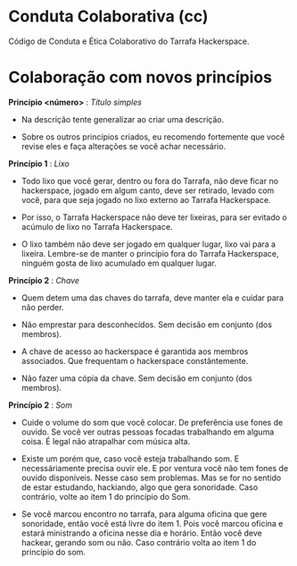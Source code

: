 Conduta Colaborativa (cc)
====================

Código de Conduta e Ética Colaborativo do Tarrafa Hackerspace.

# Colaboração com novos princípios

__Princípio <número>__ : _Título simples_

- Na descrição tente generalizar ao criar uma descrição.

- Sobre os outros princípios criados, eu recomendo fortemente que você revise eles e faça alterações se você achar necessário.

__Princípio 1__ : _Lixo_

- Todo lixo que você gerar, dentro ou fora do Tarrafa, não deve ficar no hackerspace, jogado em algum canto, deve ser retirado, levado com você, para que seja jogado no lixo externo ao Tarrafa Hackerspace.

- Por isso, o Tarrafa Hackerspace não deve ter lixeiras, para ser evitado o acúmulo de lixo no Tarrafa Hackerspace.

- O lixo também não deve ser jogado em qualquer lugar, lixo vai para a lixeira. Lembre-se de manter o princípio fora do Tarrafa Hackerspace, ninguém gosta de lixo acumulado em qualquer lugar.

__Princípio 2__ : _Chave_

- Quem detem uma das chaves do tarrafa, deve manter ela e cuidar para não perder.

- Não emprestar para desconhecídos. Sem decisão em conjunto (dos membros).

- A chave de acesso ao hackerspace é garantida aos membros associados. Que frequentam o hackerspace constântemente.

- Não fazer uma cópia da chave. Sem decisão em conjunto (dos membros).

__Princípio 2__ : _Som_

- Cuide o volume do som que você colocar. De preferência use fones de ouvido. Se você ver outras pessoas focadas trabalhando em alguma coisa. É legal não atrapalhar com música alta.

- Existe um porém que, caso você esteja trabalhando som. E necessáriamente precisa ouvir ele. E por ventura você não tem fones de ouvido disponíveis. Nesse caso sem problemas. Mas se for no sentido de estar estudando, hackiando, algo que gera sonoridade. Caso contrário, volte ao item 1 do princípio do Som.

- Se você marcou encontro no tarrafa, para alguma oficina que gere sonoridade, então você está livre do item 1. Pois você marcou oficina e estará ministrando a oficina nesse dia e horário. Então você deve hackear, gerando som ou não. Caso contrário volta ao item 1 do princípio do som.
